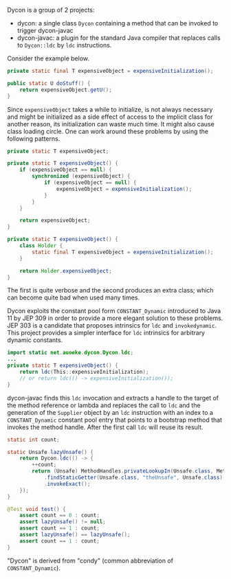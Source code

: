 Dycon is a group of 2 projects:
- dycon: a single class `Dycon` containing a method that can be invoked to trigger dycon-javac
- dycon-javac: a plugin for the standard Java compiler that replaces calls to `Dycon::ldc` by `ldc` instructions.

Consider the example below.
```java
private static final T expensiveObject = expensiveInitialization();

public static U doStuff() {
	return expensiveObject.getU();
}
```
Since `expensiveObject` takes a while to initialize, is not always necessary and might be initialized as a side effect
of access to the implicit class for another reason, its initialization can waste much time. It might also cause class
loading circle. One can work around these problems by using the following patterns.
```java
private static T expensiveObject;

private static T expensiveObject() {
	if (expensiveObject == null) {
		synchronized (expensiveObject) {
			if (expensiveObject == null) {
				expensiveObject = expensiveInitialization();
			}
		}
	}

	return expensiveObject;
}
```
```java
private static T expensiveObject() {
	class Holder {
		static final T expensiveObject = expensiveInitialization();
	}

	return Holder.expensiveObject;
}
```
The first is quite verbose and the second produces an extra class; which can become quite bad when used many times.

Dycon exploits the constant pool form `CONSTANT_Dynamic` introduced to Java 11 by JEP 309 in order to provide a more
elegant solution to these problems. JEP 303 is a candidate that proposes intrinsics for `ldc` and `invokedynamic`. This
project provides a simpler interface for `ldc` intrinsics for arbitrary dynamic constants.
```java
import static net.auoeke.dycon.Dycon.ldc;
...
private static T expensiveObject() {
	return ldc(This::expensiveInitialization);
	// or return ldc(() -> expensiveInitialization());
}
```
dycon-javac finds this `ldc` invocation and extracts a handle to the target of the method reference or lambda and
replaces the call to `ldc` and the generation of the `Supplier` object by an `ldc` instruction with an index to a
`CONSTANT_Dynamic` constant pool entry that points to a bootstrap method that invokes the method handle. After the first
call `ldc` will reuse its result.

```java
static int count;

static Unsafe lazyUnsafe() {
    return Dycon.ldc(() -> {
        ++count;
        return (Unsafe) MethodHandles.privateLookupIn(Unsafe.class, MethodHandles.lookup())
            .findStaticGetter(Unsafe.class, "theUnsafe", Unsafe.class)
            .invokeExact();
    });
}

@Test void test() {
    assert count == 0 : count;
    assert lazyUnsafe() != null;
    assert count == 1 : count;
    assert lazyUnsafe() == lazyUnsafe();
    assert count == 1 : count;
}
```

"Dycon" is derived from "condy" (common abbreviation of `CONSTANT_Dynamic`).

